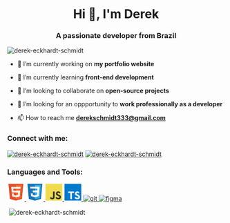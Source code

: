 <h1 align="center">Hi 👋, I'm Derek</h1>
<h3 align="center">A passionate developer from Brazil</h3>

<p align="left"> <img src="https://komarev.com/ghpvc/?username=derek-eckhardt-schmidt&label=Profile%20views&color=0e75b6&style=flat" alt="derek-eckhardt-schmidt" /> </p>

- 🔭 I’m currently working on **my portfolio website**

- 🌱 I’m currently learning **front-end development**

- 👯 I’m looking to collaborate on **open-source projects**

- 🤝 I’m looking for an oppportunity to **work professionally as a developer**

- 📫 How to reach me **derekschmidt333@gmail.com**

<h3 align="left">Connect with me:</h3>
<p align="left">
<a href="https://linkedin.com/in/derek-eckhardt-schmidt" target="blank"><img align="center" src="https://raw.githubusercontent.com/rahuldkjain/github-profile-readme-generator/master/src/images/icons/Social/linked-in-alt.svg" alt="derek-eckhardt-schmidt" height="30" width="40" /></a>
<a href="https://stackoverflow.com/users/derek-eckhardt-schmidt" target="blank"><img align="center" src="https://raw.githubusercontent.com/rahuldkjain/github-profile-readme-generator/master/src/images/icons/Social/stack-overflow.svg" alt="derek-eckhardt-schmidt" height="30" width="40" /></a>
</p>

<h3 align="left">Languages and Tools:</h3>
<p align="left"> <a href="https://www.w3.org/html/" target="_blank" rel="noreferrer"> <img src="https://raw.githubusercontent.com/devicons/devicon/master/icons/html5/html5-original.svg" alt="html5" width="40" height="40"/> </a> <a href="https://www.w3schools.com/css/" target="_blank" rel="noreferrer"> <img src="https://raw.githubusercontent.com/devicons/devicon/master/icons/css3/css3-original.svg" alt="css3" width="40" height="40"/> </a> <a href="https://developer.mozilla.org/en-US/docs/Web/JavaScript" target="_blank" rel="noreferrer"> <img src="https://raw.githubusercontent.com/devicons/devicon/master/icons/javascript/javascript-original.svg" alt="javascript" width="40" height="40"/> </a> <a href="https://www.typescriptlang.org/" target="_blank" rel="noreferrer"> <img src="https://raw.githubusercontent.com/devicons/devicon/master/icons/typescript/typescript-original.svg" alt="typescript" width="40" height="40"/> </a> <a href="https://git-scm.com/" target="_blank" rel="noreferrer"> <img src="https://www.vectorlogo.zone/logos/git-scm/git-scm-icon.svg" alt="git" width="40" height="40"/> </a> <a href="https://www.figma.com/" target="_blank" rel="noreferrer"> <img src="https://www.vectorlogo.zone/logos/figma/figma-icon.svg" alt="figma" width="40" height="40"/> </a> </p>

<p>&nbsp;<img align="center" src="https://github-readme-stats.vercel.app/api?username=derek-eckhardt-schmidt&show_icons=true&theme=onedark&locale=en" alt="derek-eckhardt-schmidt" /></p>
